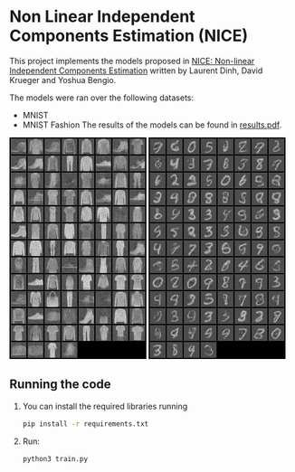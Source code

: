 # Non Linear Independent Components Estimation (NICE)

This project implements the models proposed in [NICE: Non-linear Independent Components Estimation](https://arxiv.org/abs/1410.8516)
written by Laurent Dinh, David Krueger and Yoshua Bengio.

The models were ran over the following datasets:
- MNIST
- MNIST Fashion
The results of the models can be found in [results.pdf](./results.pdf).

<img src="samples/fashion-mnist_batch128_coupling4_coupling_typeadditive_mid1000_hidden5_.ptepoch0.png" >
<img src="samples/mnist_batch128_coupling4_coupling_typeadditive_mid1000_hidden5_.ptepoch0.png" >

## Running the code
1. You can install the required libraries running
    ```bash
    pip install -r requirements.txt
    ```
2. Run:
    ```bash
    python3 train.py
    ```
